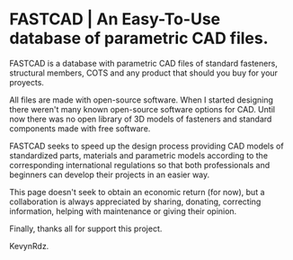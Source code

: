# FASTCAD | An Easy-To-Use database of parametric CAD files.
FASTCAD is a database with parametric CAD files of standard fasteners, structural members, COTS and any product that should you buy for your proyects.

All files are made with open-source software.
When I started designing there weren't many known open-source software options for CAD. Until now there was no open library of 3D models of fasteners and standard components made with free software.

FASTCAD seeks to speed up the design process providing CAD models of standardized parts, materials and parametric models according to the corresponding international regulations so that both professionals and beginners can develop their projects in an easier way.

This page doesn't seek to obtain an economic return (for now), but a collaboration is always appreciated by sharing, donating, correcting information, helping with maintenance or giving their opinion.

Finally, thanks all for support this project.

KevynRdz.

